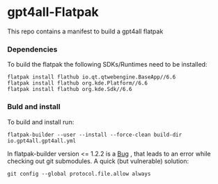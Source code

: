 # gpt4all-Flatpak

This repo contains a manifest to build a gpt4all flatpak

### Dependencies
To build the flatpak the following SDKs/Runtimes need to be installed:
```
flatpak install flathub io.qt.qtwebengine.BaseApp//6.6
flatpak install flathub org.kde.Platform//6.6
flatpak install flathub org.kde.Sdk//6.6
```


### Buld and install

To build and install run:

```
flatpak-builder --user --install --force-clean build-dir io.gpt4all.gpt4all.yml
```

In flatpak-builder version <= 1.2.2 is a [Bug](https://github.com/flatpak/flatpak-builder/issues/495) , that leads to an error while checking out git submodules. A quick (but vulnerable) solution:
```
git config --global protocol.file.allow always
```
